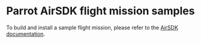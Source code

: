 
# Parrot AirSDK flight mission samples

To build and install a sample flight mission, please refer to the [AirSDK documentation](https://developer.parrot.com/docs/airsdk/general/sample_hello.html#build-the-hello-drone-flight-mission).
